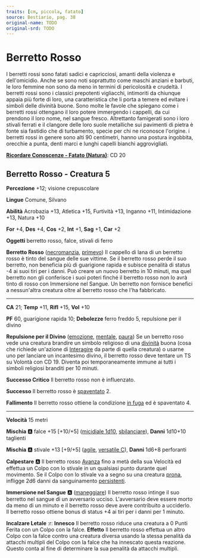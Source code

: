 ```yaml
---
traits: [cm, piccola, fatato]
source: Bestiario, pag. 38
original-name: TODO
original-srd: TODO
---
```


# Berretto Rosso

I berretti rossi sono fatati sadici e capricciosi, amanti della violenza e dell'omicidio. Anche se sono noti soprattutto come maschi anziani e barbuti, le loro femmine non sono da meno in termini di pericolosità e crudeltà. I berretti rossi sono i classici prepotenti vigliacchi, intimoriti da chiunque appaia più forte di loro, una caratteristica che li porta a temere ed evitare i simboli delle divinità buone. Sono molte le favole che spiegano come i berretti rossi ottengano il loro potere immergendo i cappelli, da cui prendono il loro nome, nel sangue fresco. Altrettanto famigerati sono i loro stivali ferrati e il clangore delle loro suole metalliche sui pavimenti di pietra è fonte sia fastidio che di turbamento, specie per chi ne riconosce l'origine. i berretti rossi in genere sono alti 90 centimetri, hanno una postura ingobbita, orecchie a punta, denti marci e lunghi capelli bianchi aggrovigliati.

**[Ricordare Conoscenze - Fatato (Natura)](/azioni/ricordare-conoscenze)**: CD 20

## Berretto Rosso - Creatura 5

**Percezione** +12; visione crepuscolare

**Lingue** Comune, Silvano

**Abilità** Acrobazia +13, Atletica +15, Furtività +13, Inganno +11, Intimidazione +13, Natura +10

**For** +4, **Des** +4, **Cos** +2, **Int** +1, **Sag** +1, **Car** +2

**Oggetti** berretto rosso, falce, stivali di ferro

**Berretto Rosso** ([necromanzia](/tratti/necromanzia), [primevo](/tratti/primevo)) Il cappello di lana di un berretto rosso è tinto del sangue delle sue vittime. Se il berretto rosso perde il suo berretto, non beneficia più di guarigione rapida e subisce penalità di status -4 ai suoi tiri per i danni. Può creare un nuovo berretto in 10 minuti, ma quel berretto non gli conferisce i suoi poteri finché il berretto rosso non lo avrà tinto di rosso con Immersione nel Sangue. Un berretto non fornisce benefici a nessun'altra creatura oltre al berretto rosso che l'ha fabbricato.

***

**CA** 21; **Temp** +11, **Rifl** +15, **Vol** +10

**PF** 60, guarigione rapida 10; **Debolezze** ferro freddo 5, repulsione per il divino

**Repulsione per il Divino** ([emozione](/tratti/emozione), [mentale](/tratti/mentale), [paura](/tratti/paura)) Se un berretto roso vede una creatura brandire un simbolo religioso di una [divinità](/divinità/) buona (cosa che richiede un'azione di [Interagire](/azioni/interagire) da parte di quella creatura) o usarne uno per lanciare un incantesimo divino, il berretto rosso deve tentare un TS su Volontà con CD 19. Diventa poi temporaneamente immune ai tutti i simboli religiosi branditi per 10 minuti.

**Successo Critico** ll berretto rosso non è influenzato.

**Successo** Il berretto rosso è [spaventato](/condizioni/spaventato) 2.

**Fallimento** Il berretto rosso ottiene la condizione [in fuga](/condizioni/in-fuga) ed è spaventato 4.

***

**Velocità** 15 metri

**Mischia** :a: falce +15 \[+10/+5] ([micidiale 1d10](/tratti/micidiale), [sbilanciare](/tratti/sbilanciare)), **Danni** 1d10+10 taglienti

**Mischia** :a:  stivale +13 \[+9/+5] ([agile](/tratti/agile), [versatile C](/tratti/versatile)), **Danni** 1d6+8 perforanti

**Calpestare** :a: Il berretto rosso [Avanza](/azioni/avanzare) fino a metà della sua Velocità ed effettua un Colpo con lo stivale in un qualsiasi punto durante quel movimento. Se il Colpo con lo stivale va a segno su una creatura [prona](/condizioni/prono), infligge 2d6 danni da sanguinamento [persistenti](/condizioni/danno-persistente).

**Immersione nel Sangue** :a: ([maneggiare](/tratti/maneggiare)) Il berretto rosso intinge il suo berretto nel sangue di un avversario ucciso. L'avversario deve essere morto da meno di un minuto e il berretto rosso deve avere contribuito a ucciderlo. Il berretto rosso ottiene bonus di status +4 ai tiri per i danni per 1 minuto.

**Incalzare Letale** :r: **Innesco** Il berretto rosso riduce una creatura a 0 Punti Ferita con un Colpo con la falce. **Effetto** Il berretto rosso effettua un altro Colpo con la falce contro una creatura diversa usando la stessa penalità da attacchi multipli del Colpo con la falce che ha innescato questa reazione. Questo conta al fine di determinare la sua penalità da attacchi multipli.
